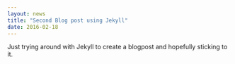 ```yaml
---
layout: news
title: "Second Blog post using Jekyll"
date: 2016-02-18
---
```


Just trying around with Jekyll to create a blogpost and hopefully sticking to it.